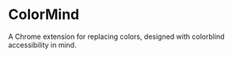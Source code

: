 # ColorMind

A Chrome extension for replacing colors, designed with colorblind accessibility in mind.
